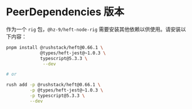 # PeerDependencies 版本

作为一个 `rig` 包，`@hz-9/heft-node-rig` 需要安装其他依赖以供使用。请安装以下内容：

```sh
pnpm install @rushstack/heft@0.66.1 \
             @types/heft-jest@~1.0.3 \
             typescript@5.3.3 \
              --dev

# or

rush add -p @rushstack/heft@0.66.1 \
         -p @types/heft-jest@~1.0.3 \
         -p typescript@5.3.3 \
         --dev
```
